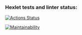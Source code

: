 ### Hexlet tests and linter status:
[![Actions Status](https://github.com/ggarnet42/frontend-project-44/actions/workflows/hexlet-check.yml/badge.svg)](https://github.com/ggarnet42/frontend-project-44/actions)

[![Maintainability](https://api.codeclimate.com/v1/badges/dc659b32c827247aabf7/maintainability)](https://codeclimate.com/github/ggarnet42/frontend-project-44/maintainability)